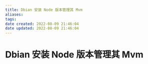 ```yaml
---
title: Dbian 安装 Node 版本管理其 Mvm
aliases: 
tags: 
date created: 2022-08-09 21:46:04
date updated: 2022-08-09 21:46:04
---
```


# Dbian 安装 Node 版本管理其 Mvm

